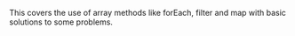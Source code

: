 This covers the use of array methods like forEach, filter and map with basic solutions to some problems.
